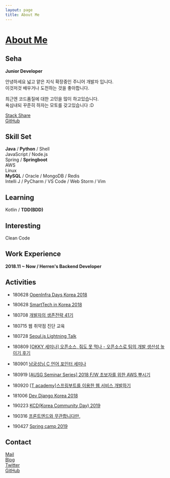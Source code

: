 ```yaml
---
layout: page
title: About Me
---
```


# [About Me](https://about.me/sehajyang)

## Seha

**Junior Developer**

안녕하세요 넓고 얕은 지식 확장중인 주니어 개발자 입니다.         
이것저것 배우거나 도전하는 것을 좋아합니다.   

최근엔 코드품질에 대한 고민을 많이 하고있습니다.  
욕심내되 꾸준히 하자는 모토를 갖고있습니다 :D  

[Stack Share](https://stackshare.io/sehajyang/my-stack)  
[GitHub](https://github.com/sehajyang)

## Skill Set

**Java** / **Python** / Shell    
JavaScript / Node.js   
Spring / **Springboot**   
AWS   
Linux     
**MySQL** / Oracle / MongoDB / Redis   
Intelli J / PyCharm / VS Code / Web Storm / Vim   

## Learning

Kotlin / **TDD(BDD)**

## Interesting

Clean Code

## Work Experience

**2018.11 ~ Now / Herren's Backend Developer**

## Activities

* 180628 [OpenInfra Days Korea 2018](https://www.openinfradays.kr/)

* 180628 [SmartTech in Korea 2018](http://www.smarttechshow.co.kr/)

* 180708 [개발자의 생존전략 41기](https://onoffmix.com/event/139310)

* 180715 웹 취약점 진단 교육

* 180728 [Seoul.js Lightning Talk](https://seoul.js.org/meetups/2018.07.27.html)

* 180809 [[OKKY 세미나] 오픈소스, 줘도 못 먹나 - 오픈소스로 팀의 개발 생산성 높이기 후기](https://sehajyang.github.io/2018/08/09/okky-opensource-seminar.html)

* 180901 [남궁성님 C 언어 포인터 세미나](https://m.cafe.naver.com/ArticleRead.nhn?clubid=10286641&articleid=154893&page=1&boardtype=L&menuid=208)

* 180919 [[AUSG Seminar Series] 2018 F/W 초보자를 위한 AWS 뿌시기](https://www.meetup.com/ko-KR/awskrug/events/254611413/)

* 180920 [[T academy]스프링부트를 이용한 웹 서비스 개발하기](https://tacademy.skplanet.com/front/tacademy/courseinfo/campus.action)

* 181006 [Dev Django Korea 2018](https://festa.io/events/86)

* 190223 [KCD(Korea Community Day) 2019](https://kcd2019.festa.io/)

* 190316 [프론트엔드와 무관합니다만,](https://festa.io/events/212)

* 190427 [Spring camp 2019](https://www.springcamp.io/2019)


## Contact

[Mail](mailto:sehajyang@gmail.com)  
[Blog](https://sehajyang.github.io/)  
[Twitter](https://twitter.com/sehajyang)   
[GitHub](https://github.com/sehajyang)




